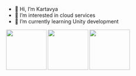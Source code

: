 - 👋 Hi, I’m Kartavya 
- 👀 I’m interested in cloud services
- 🌱 I’m currently learning Unity development

<div>
<img src="https://user-images.githubusercontent.com/18375200/122287330-725b2600-cf0e-11eb-9af8-800c8ea137bd.png" align="left" height="110px" width="110px"/>
<img src="https://user-images.githubusercontent.com/18375200/122287305-6b341800-cf0e-11eb-924f-601e511527b1.png" align="left" height="110px" width="110px"/>
<img src="https://user-images.githubusercontent.com/18375200/122287347-78e99d80-cf0e-11eb-8f8f-c5db630d962e.png" align="left" height="110px" width="110px"/>
</div>

<!---
kartavya17/kartavya17 is a ✨ special ✨ repository because its `README.md` (this file) appears on your GitHub profile.
You can click the Preview link to take a look at your changes.
--->
